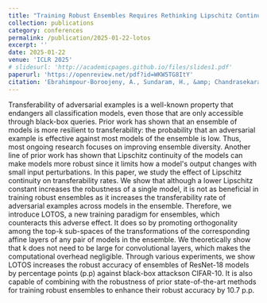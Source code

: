 ```yaml
---
title: "Training Robust Ensembles Requires Rethinking Lipschitz Continuity"
collection: publications
category: conferences
permalink: /publication/2025-01-22-lotos
excerpt: '' 
date: 2025-01-22
venue: 'ICLR 2025'
# slidesurl: 'http://academicpages.github.io/files/slides1.pdf'
paperurl: 'https://openreview.net/pdf?id=WKW5TG8ItY'
citation: 'Ebrahimpour-Boroojeny, A., Sundaram, H., &amp; Chandrasekaran, V. (2025). Training Robust Ensembles Requires Rethinking Lipschitz Continuity. In The Thirteenth International Conference on Learning Representations (ICLR 2025).'
---
```


Transferability of adversarial examples is a well-known property that endangers all classification models, even those that are only accessible through black-box queries. Prior work has shown that an ensemble of models is more resilient to transferability: the probability that an adversarial example is effective against most models of the ensemble is low. Thus, most ongoing research focuses on improving ensemble diversity. Another line of prior work has shown that Lipschitz continuity of the models can make models more robust since it limits how a model's output changes with small input perturbations. In this paper, we study the effect of Lipschitz continuity on transferability rates. We show that although a lower Lipschitz constant increases the robustness of a single model, it is not as beneficial in training robust ensembles as it increases the transferability rate of adversarial examples across models in the ensemble. Therefore, we introduce LOTOS, a new training paradigm for ensembles, which counteracts this adverse effect. It does so by promoting orthogonality among the top-k sub-spaces of the transformations of the corresponding affine layers of any pair of models in the ensemble. We theoretically show that k does not need to be large for convolutional layers, which makes the computational overhead negligible. Through various experiments, we show LOTOS increases the robust accuracy of ensembles of ResNet-18 models by percentage points (p.p) against black-box attackson CIFAR-10. It is also capable of combining with the robustness of prior state-of-the-art methods for training robust ensembles to enhance their robust accuracy by 10.7 p.p.
